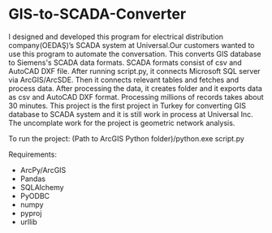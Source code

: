 # GIS-to-SCADA-Converter
I designed and developed this program for electrical distribution company(OEDAŞ)’s SCADA system at Universal.Our customers wanted to use this program to automate the conversation. This converts GIS database to Siemens's SCADA data formats. SCADA formats consist of csv and AutoCAD DXF file. After running script.py, it connects Microsoft SQL server via ArcGIS/ArcSDE. Then it connects relevant tables and fetches and process data. After processing the data, it creates folder and it exports data as csv and AutoCAD DXF format. Processing millions of records takes about 30 minutes. This project is the first project in Turkey for converting GIS database to SCADA system and it is still work in process at Universal Inc. The uncomplate work for the project is geometric network analysis.

To run the project:
(Path to ArcGIS Python folder)/python.exe script.py

Requirements:
- ArcPy/ArcGIS
- Pandas
- SQLAlchemy
- PyODBC
- numpy
- pyproj
- urllib
